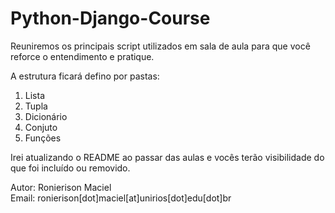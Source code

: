 # Python-Django-Course

Reuniremos os principais script utilizados em sala de aula para que você reforce o entendimento e pratique.

A estrutura ficará defino por pastas:
1. Lista
2. Tupla
3. Dicionário
4. Conjuto
5. Funções

Irei atualizando o README ao passar das aulas e vocês terão visibilidade do que foi incluído ou removido.

Autor: Ronierison Maciel <br />
Email: ronierison[dot]maciel[at]unirios[dot]edu[dot]br
